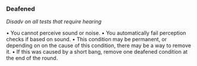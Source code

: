 ### Deafened

_Disadv on all tests that require hearing_

•        You cannot perceive sound or noise.
•        You automatically fail perception checks if based on sound.
•        This condition may be permanent, or depending on on the cause of this condition, there may be a way to remove it.
•        If this was caused by a short bang, remove one deafened condition at the end of the round.